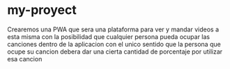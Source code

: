 # my-proyect
Crearemos una PWA que sera una plataforma para ver y mandar videos a esta misma con la posibilidad que cualquier persona pueda ocupar las canciones dentro de la aplicacion con el unico sentido que la persona que ocupe su cancion debera dar una cierta cantidad de porcentaje por utilizar esa cancion
